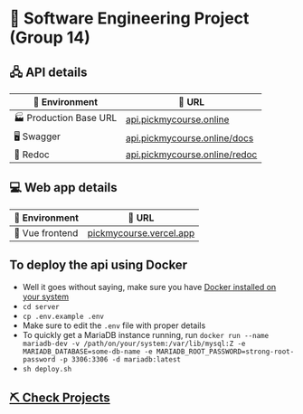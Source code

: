 # 🚧 **Software Engineering Project (Group 14)**

## 🖧 **API details**

| 🌱 Environment         | 🔗 URL                                                               |
|------------------------|----------------------------------------------------------------------|
| 🏭 Production Base URL |[api.pickmycourse.online](https://api.pickmycourse.online)            |
| 🖥️ Swagger             |[api.pickmycourse.online/docs](https://api.pickmycourse.online/docs)  |
| 🤖 Redoc               |[api.pickmycourse.online/redoc](https://api.pickmycourse.online/redoc)|

## 💻 **Web app details**

| 🌱 Environment  | 🔗 URL                                                    |
|-----------------|-----------------------------------------------------------|
| 📱 Vue frontend |[pickmycourse.vercel.app](https://pickmycourse.vercel.app) |

## **To deploy the api using Docker**
- Well it goes without saying, make sure you have [Docker installed on your system](https://docs.docker.com/engine/install)
- `cd server`
- `cp .env.example .env`
- Make sure to edit the `.env` file with proper details
- To quickly get a MariaDB instance running, run `docker run --name mariadb-dev -v /path/on/your/system:/var/lib/mysql:Z -e MARIADB_DATABASE=some-db-name -e MARIADB_ROOT_PASSWORD=strong-root-password -p 3306:3306 -d mariadb:latest`
- `sh deploy.sh`

## **[⛏️ Check Projects](https://github.com/orgs/se-sept-14-draft-work/projects/1)**
